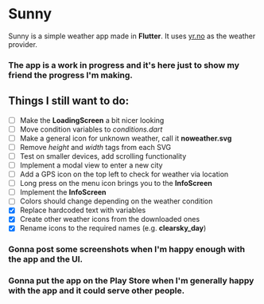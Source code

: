# Sunny

Sunny is a simple weather app made in **Flutter**.
It uses [yr.no](https://www.yr.no) as the weather provider.

### The app is a work in progress and it's here just to show my friend the progress I'm making.

## Things I still want to do:

- [ ] Make the **LoadingScreen** a bit nicer looking
- [ ] Move condition variables to *conditions.dart*
- [ ] Make a general icon for unknown weather, call it **noweather.svg**
- [ ] Remove *height* and *width* tags from each SVG
- [ ] Test on smaller devices, add scrolling functionality
- [ ] Implement a modal view to enter a new city
- [ ] Add a GPS icon on the top left to check for weather via location
- [ ] Long press on the menu icon brings you to the **InfoScreen**
- [ ] Implement the **InfoScreen**
- [ ] Colors should change depending on the weather condition
- [x] Replace hardcoded text with variables
- [x] Create other weather icons from the downloaded ones
- [x] Rename icons to the required names (e.g. **clearsky_day**)

### Gonna post some screenshots when I'm happy enough with the app and the UI.
### Gonna put the app on the Play Store when I'm generally happy with the app and it could serve other people.
